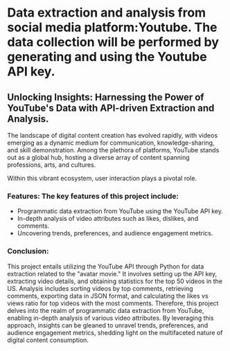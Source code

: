# Data extraction and analysis from social media platform:Youtube. The data collection will be performed by generating and using the Youtube API key.
## Unlocking Insights: Harnessing the Power of YouTube's Data with API-driven Extraction and Analysis.
The landscape of digital content creation has evolved rapidly, with videos emerging as a dynamic medium for communication, knowledge-sharing, and skill demonstration. Among the plethora of platforms, YouTube stands out as a global hub, hosting a diverse array of content spanning professions, arts, and cultures.

Within this vibrant ecosystem, user interaction plays a pivotal role. 

### Features: The key features of this project include:

- Programmatic data extraction from YouTube using the YouTube API key.
- In-depth analysis of video attributes such as likes, dislikes, and comments.
- Uncovering trends, preferences, and audience engagement metrics.

### Conclusion:
This project entails utilizing the YouTube API through Python for data extraction related to the "avatar movie." It involves setting up the API key, extracting video details, and obtaining statistics for the top 50 videos in the US. Analysis includes sorting videos by top comments, retrieving comments, exporting data in JSON format, and calculating the likes vs views ratio for top videos with the most comments. Therefore, this project delves into the realm of programmatic data extraction from YouTube, enabling in-depth analysis of various video attributes. By leveraging this approach, insights can be gleaned to unravel trends, preferences, and audience engagement metrics, shedding light on the multifaceted nature of digital content consumption.

